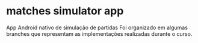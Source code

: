 # matches simulator app
App Android nativo de simulação de partidas
Foi organizado em algumas branches que representam as implementações realizadas durante o curso.
